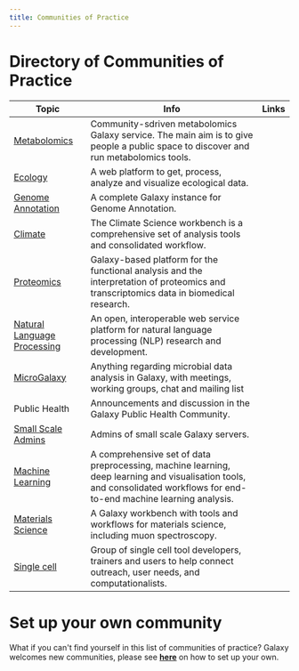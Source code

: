 ```yaml
---
title: Communities of Practice
---
```


# Directory of Communities of Practice

| Topic | Info | Links |
|--------|------|-------|
| [Metabolomics](https://metabolomics.usegalaxy.eu/) | Community-sdriven metabolomics Galaxy service. The main aim is to give people a public space to discover and run metabolomics tools. | [<i class="fa fa-envelope" aria-hidden="true"></i>](https://lists.galaxyproject.org/lists/metabolomics.lists.galaxyproject.org/) [<i class="fa fa-solid fa-graduation-cap"></i>](https://training.galaxyproject.org/training-material/topics/metabolomics/) |
| [Ecology](https://ecology.usegalaxy.eu/) | A web platform to get, process, analyze and visualize ecological data. | [<i class="fa fa-solid fa-graduation-cap"></i>](https://training.galaxyproject.org/training-material/topics/ecology/) [<i class="fa fa-external-link-alt" aria-hidden="true"></i>](https://ecology.usegalaxy.eu/tours/core.galaxy_ui) |
| [Genome Annotation](https://annotation.usegalaxy.eu)| A complete Galaxy instance for Genome Annotation. | |
| [Climate](https://climate.usegalaxy.eu/) | The Climate Science workbench is a comprehensive set of analysis tools and consolidated workflow. | [<i class="fa fa-solid fa-graduation-cap"></i>](https://training.galaxyproject.org/training-material/topics/climate/)|
|[Proteomics](https://proteore.org/)| Galaxy-based platform for the functional analysis and the interpretation of proteomics and transcriptomics data in biomedical research.  | [<i class="fa fa-envelope" aria-hidden="true"></i>](https://lists.galaxyproject.org/lists/galaxy-proteomics.lists.galaxyproject.org/) |
| [Natural Language Processing](http://galaxy.lappsgrid.org/) | An open, interoperable web service platform for natural language processing (NLP) research and development. | [<i class="fa fa-envelope" aria-hidden="true"></i>](https://lists.galaxyproject.org/lists/galaxy-nlp@lists.galaxyproject.org) |
| [MicroGalaxy](/projects/microbial#microgalaxy-community) | Anything regarding microbial data analysis in Galaxy, with meetings, working groups, chat and mailing list |[<i class="fa fa-envelope" aria-hidden="true"></i>](https://lists.galaxyproject.org/lists/microgalaxy@lists.galaxyproject.org) |
| Public Health | Announcements and discussion in the Galaxy Public Health Community. |[<i class="fa fa-envelope" aria-hidden="true"></i>](https://lists.galaxyproject.org/lists/public-health@lists.galaxyproject.org)|
| [Small Scale Admins](/projects/small_scale_admins/) |  Admins of small scale Galaxy servers. |[<i class="fa fa-envelope" aria-hidden="true"></i>](https://lists.galaxyproject.org/lists/small-scale-admins.lists.galaxyproject.org/)|
| [Machine Learning](https://ml.usegalaxy.eu/) | A comprehensive set of data preprocessing, machine learning, deep learning and visualisation tools, and consolidated workflows for end-to-end machine learning analysis. | [<i class="fa fa-solid fa-graduation-cap"></i>](https://training.galaxyproject.org/training-material/topics/statistics/) [<i class="fa fa-external-link-alt" aria-hidden="true"></i>](https://ml.usegalaxy.eu/) |
| [Materials Science](https://materials.usegalaxy.eu/) | A Galaxy workbench with tools and workflows for materials science, including muon spectroscopy. | [<i class="fa fa-external-link-alt" aria-hidden="true"></i>](https://materials.usegalaxy.eu/) |
| [Single cell](/projects/singlecell/) | Group of single cell tool developers, trainers and users to help connect outreach, user needs, and computationalists. | [<i class="fa fa-external-link-alt" aria-hidden="true"></i>](https://matrix.to/#/#usegalaxy-eu_single-cell-workflows:gitter.im) [<i class="fa fa-solid fa-graduation-cap"></i>](https://training.galaxyproject.org/training-material/topics/single-cell/) [<i class="fa fa-envelope" aria-hidden="true"></i>](https://lists.galaxyproject.org/lists/single-cell-cop.lists.galaxyproject.org/) |

# Set up your own community

What if you can't find yourself in this list of communities of practice? Galaxy welcomes new communities, please see [**here**](/get-started/new-leads/) on how to set up your own.
